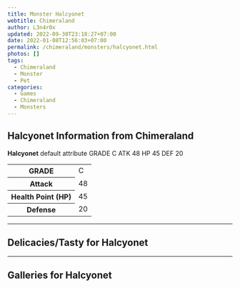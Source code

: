 ```yaml
---
title: Monster Halcyonet
webtitle: Chimeraland
author: L3n4r0x
updated: 2022-09-30T23:18:27+07:00
date: 2022-01-08T12:56:03+07:00
permalink: /chimeraland/monsters/halcyonet.html
photos: []
tags:
  - Chimeraland
  - Monster
  - Pet
categories:
  - Games
  - Chimeraland
  - Monsters
---
```


<section id="bootstrap-wrapper"><link rel="stylesheet" href="https://cdn.statically.io/gh/dimaslanjaka/Web-Manajemen/40ac3225/css/bootstrap-4.5-wrapper.css"/><h2>Halcyonet Information from Chimeraland</h2><p><b>Halcyonet</b> default attribute GRADE C ATK 48 HP 45 DEF 20<table><tr><th>GRADE</th><td>C</td></tr><tr><th>Attack</th><td>48</td></tr><tr><th>Health Point (HP)</th><td>45</td></tr><tr><th>Defense</th><td>20</td></tr></table></p><hr/><h2>Delicacies/Tasty for Halcyonet</h2><hr/><div id="gallery"><h2>Galleries for Halcyonet</h2><div class="row"></div></div></section>
